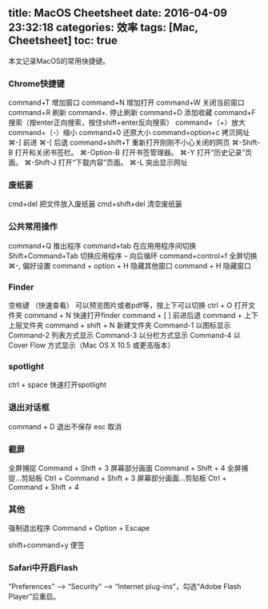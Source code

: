 title: MacOS Cheetsheet
date: 2016-04-09 23:32:18
categories: 效率
tags: [Mac, Cheetsheet]
toc: true
---

本文记录MacOS的常用快捷键。

### Chrome快捷键

command+T  增加窗口    command+N 增加打开
command+W 关闭当前窗口
command+R 刷新    command+. 停止刷新
command+D 添加收藏
command+F 搜索（按enter正向搜索，按住shift+enter反向搜索）
command+（+）放大  command+（-）缩小  command+0 还原大小
command+option+c 拷贝网址
⌘-] 前进 ⌘-[ 后退 
command+shift+T 重新打开刚刚不小心关闭的网页
⌘-Shift-B  打开和关闭书签栏。
⌘-Option-B  打开书签管理器。
⌘-Y  打开“历史记录”页面。
⌘-Shift-J  打开“下载内容”页面。
⌘-L 突出显示网址
 
 
### 废纸篓

cmd+del 把文件放入废纸篓
cmd+shift+del 清空废纸篓
 
 
### 公共常用操作

command+Q 推出程序
command+tab 在应⽤用程序间切换 Shift+Command+Tab          切换应用程序 – 向后循环
command+control+f 全屏切换  
⌘-, 偏好设置
command + option + H 隐藏其他窗口   command + H 隐藏窗口

### Finder

空格键 （快速查看） 可以预览图片或者pdf等，按上下可以切换
ctrl + O 打开文件夹
command + N 快速打开finder
command + [ ] 前进后退
command + 上下 上层文件夹
command + shift + N 新建文件夹
Command-1 以图标显示
Command-2 列表方式显示
Command-3 以分栏方式显示
Command-4 以 Cover Flow 方式显示（Mac OS X 10.5 或更高版本）
 
 
### spotlight

ctrl + space 快速打开spotlight
 
### 退出对话框

command + D 退出不保存
esc 取消

### 截屏
全屏捕捉 Command + Shift + 3
屏幕部分画面 Command + Shift + 4
全屏捕捉…剪贴板 Ctrl + Command + Shift + 3
屏幕部分画面…剪贴板 Ctrl + Command + Shift + 4
 
 
### 其他

强制退出程序 Command + Option + Escape
 
shift+command+y 便签

### Safari中开启Flash

“Preferences” --> “Security” --> “Internet plug-ins”，勾选“Adobe Flash Player”后重启。
